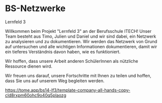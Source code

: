 # BS-Netzwerke
Lernfeld 3

Willkommen beim Projekt "Lernfeld 3" an der Berufsschule ITECH!
Unser Team besteht aus Timo, Julien und Daniel und wir sind dabei, ein Netzwerk zu analysieren und zu dokumentieren. 
Wir werden das Netzwerk von Grund auf untersuchen und alle wichtigen Informationen dokumentieren, 
damit wir ein tieferes Verständnis davon haben, wie es funktioniert. 

Wir hoffen, dass unsere Arbeit anderen SchülerInnen als nützliche Ressource dienen wird.

Wir freuen uns darauf, unsere Fortschritte mit Ihnen zu teilen und hoffen, dass Sie uns auf unserem Weg begleiten werden.

https://tome.app/bs14-lf3/template-company-all-hands-copy-cld8rxpm60ohc9o40q5plaozg
